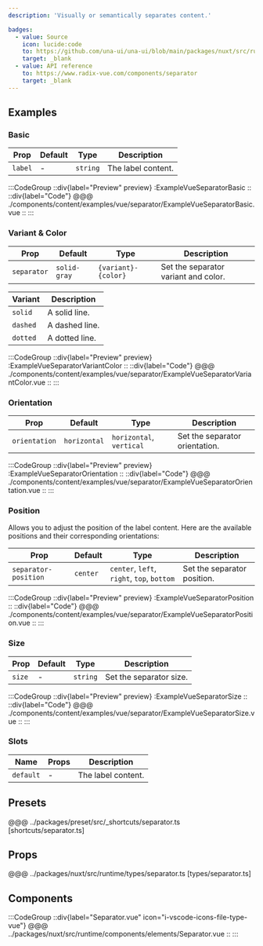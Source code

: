 ```yaml
---
description: 'Visually or semantically separates content.'

badges:
  - value: Source
    icon: lucide:code
    to: https://github.com/una-ui/una-ui/blob/main/packages/nuxt/src/runtime/components/elements/Separator.vue
    target: _blank
  - value: API reference
    to: https://www.radix-vue.com/components/separator
    target: _blank
---
```


## Examples

### Basic

| Prop    | Default | Type     | Description        |
| ------- | ------- | -------- | ------------------ |
| `label` | -       | `string` | The label content. |

:::CodeGroup
::div{label="Preview" preview}
  :ExampleVueSeparatorBasic
::
::div{label="Code"}
@@@ ./components/content/examples/vue/separator/ExampleVueSeparatorBasic.vue
::
:::

### Variant & Color

| Prop        | Default      | Type                | Description                          |
| ----------- | ------------ | ------------------- | ------------------------------------ |
| `separator` | `solid-gray` | `{variant}-{color}` | Set the separator variant and color. |

| Variant  | Description    |
| -------- | -------------- |
| `solid`  | A solid line.  |
| `dashed` | A dashed line. |
| `dotted` | A dotted line. |

:::CodeGroup
::div{label="Preview" preview}
  :ExampleVueSeparatorVariantColor
::
::div{label="Code"}
@@@ ./components/content/examples/vue/separator/ExampleVueSeparatorVariantColor.vue
::
:::

### Orientation

| Prop          | Default      | Type                     | Description                    |
| ------------- | ------------ | ------------------------ | ------------------------------ |
| `orientation` | `horizontal` | `horizontal`, `vertical` | Set the separator orientation. |

:::CodeGroup
::div{label="Preview" preview}
:ExampleVueSeparatorOrientation
::
::div{label="Code"}
@@@ ./components/content/examples/vue/separator/ExampleVueSeparatorOrientation.vue
::
:::

### Position

Allows you to adjust the position of the label content. Here are the available positions and their corresponding orientations:

| Prop                 | Default  | Type                                       | Description                 |
| -------------------- | -------- | ------------------------------------------ | --------------------------- |
| `separator-position` | `center` | `center`, `left`, `right`, `top`, `bottom` | Set the separator position. |

:::CodeGroup
::div{label="Preview" preview}
:ExampleVueSeparatorPosition
::
::div{label="Code"}
@@@ ./components/content/examples/vue/separator/ExampleVueSeparatorPosition.vue
::
:::

### Size

| Prop   | Default | Type     | Description             |
| ------ | ------- | -------- | ----------------------- |
| `size` | -       | `string` | Set the separator size. |

:::CodeGroup
::div{label="Preview" preview}
:ExampleVueSeparatorSize
::
::div{label="Code"}
@@@ ./components/content/examples/vue/separator/ExampleVueSeparatorSize.vue
::
:::

### Slots

| Name      | Props | Description        |
| --------- | ----- | ------------------ |
| `default` | -     | The label content. |

## Presets

@@@ ../packages/preset/src/_shortcuts/separator.ts [shortcuts/separator.ts]

## Props

@@@ ../packages/nuxt/src/runtime/types/separator.ts [types/separator.ts]

## Components

:::CodeGroup
::div{label="Separator.vue" icon="i-vscode-icons-file-type-vue"}
@@@ ../packages/nuxt/src/runtime/components/elements/Separator.vue
::
:::

